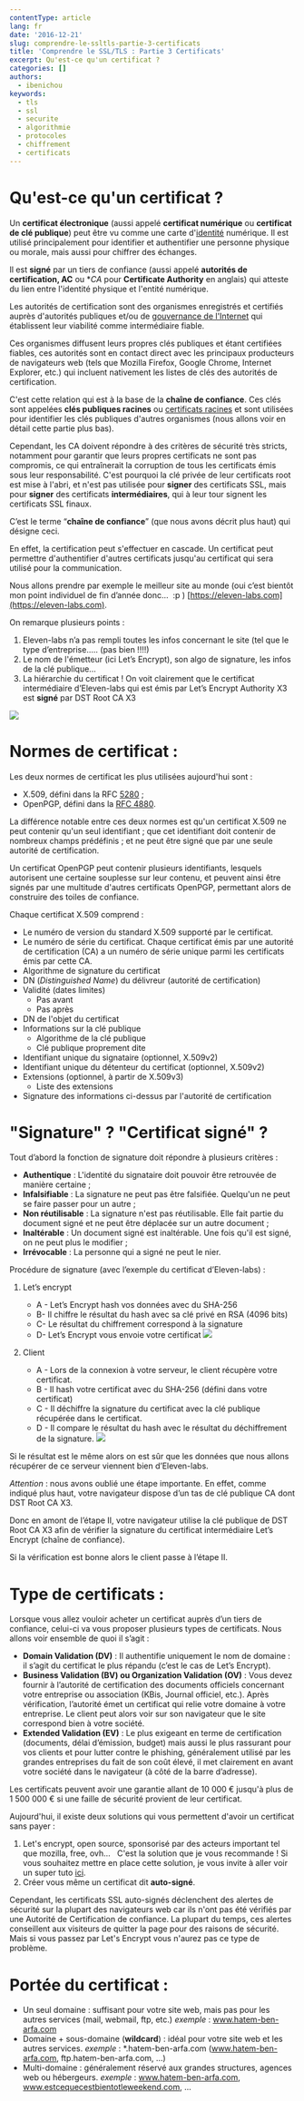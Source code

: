 ```yaml
---
contentType: article
lang: fr
date: '2016-12-21'
slug: comprendre-le-ssltls-partie-3-certificats
title: 'Comprendre le SSL/TLS : Partie 3 Certificats'
excerpt: Qu'est-ce qu'un certificat ?
categories: []
authors:
  - ibenichou
keywords:
  - tls
  - ssl
  - securite
  - algorithmie
  - protocoles
  - chiffrement
  - certificats
---
```


# Qu'est-ce qu'un certificat ?

Un **certificat électronique** (aussi appelé **certificat numérique** ou **certificat de clé publique**) peut être vu comme une carte d'[identité](https://fr.wikipedia.org/wiki/Identit%C3%A9_num%C3%A9rique_(Internet)) numérique. Il est utilisé principalement pour identifier et authentifier une personne physique ou morale, mais aussi pour chiffrer des échanges.

Il est **signé** par un tiers de confiance (aussi appelé **autorités de certification, AC** ou **CA* pour **Certificate Authority** en anglais) qui atteste du lien entre l'identité physique et l'entité numérique.

Les autorités de certification sont des organismes enregistrés et certifiés auprès d'autorités publiques et/ou de [gouvernance de l'Internet](https://fr.wikipedia.org/wiki/Gouvernance_d%27Internet) qui établissent leur viabilité comme intermédiaire fiable.

Ces organismes diffusent leurs propres clés publiques et étant certifiées fiables, ces autorités sont en contact direct avec les principaux producteurs de navigateurs web (tels que Mozilla Firefox, Google Chrome, Internet Explorer, etc.) qui incluent nativement les listes de clés des autorités de certification.

C'est cette relation qui est à la base de la **chaîne de confiance**. Ces clés sont appelées **clés publiques racines** ou [certificats racines](https://fr.wikipedia.org/wiki/Certificat_racine) et sont utilisées pour identifier les clés publiques d'autres organismes (nous allons voir en détail cette partie plus bas).

Cependant, les CA doivent répondre à des critères de sécurité très stricts, notamment pour garantir que leurs propres certificats ne sont pas compromis, ce qui entraînerait la corruption de tous les certificats émis sous leur responsabilité. C'est pourquoi la clé privée de leur certificats root est mise à l'abri, et n'est pas utilisée pour **signer** des certificats SSL, mais pour **signer** des certificats **intermédiaires**, qui à leur tour signent les certificats SSL finaux.

C’est le terme “**chaîne de confiance**” (que nous avons décrit plus haut) qui désigne ceci.

En effet, la certification peut s'effectuer en cascade. Un certificat peut permettre d'authentifier d'autres certificats jusqu'au certificat qui sera utilisé pour la communication.

Nous allons prendre par exemple le meilleur site au monde (oui c’est bientôt mon point individuel de fin d’année donc…  :p ) [https://eleven-labs.com](https://eleven-labs.com).

On remarque plusieurs points :
1. Eleven-labs n’a pas rempli toutes les infos concernant le site (tel que le type d’entreprise..... (pas bien !!!!)
2. Le nom de l'émetteur (ici Let’s Encrypt), son algo de signature, les infos de la clé publique…
3. La hiérarchie du certificat ! On voit clairement que le certificat intermédiaire d’Eleven-labs qui est émis par Let’s Encrypt Authority X3 est **signé** par DST Root CA X3

![]({BASE_URL}/imgs/articles/2016-12-21-comprendre-le-ssltls-partie-3-certificats/capture-d-ecran-2016-11-26-a-11.15.04.png)

# Normes de certificat :

Les deux normes de certificat les plus utilisées aujourd'hui sont :
* X.509, défini dans la RFC [5280](https://tools.ietf.org/html/rfc5280) ;
* OpenPGP, défini dans la [RFC 4880](https://tools.ietf.org/html/rfc4880RFC).


La différence notable entre ces deux normes est qu'un certificat X.509 ne peut contenir qu'un seul identifiant ; que cet identifiant doit contenir de nombreux champs prédéfinis ; et ne peut être signé que par une seule autorité de certification.

Un certificat OpenPGP peut contenir plusieurs identifiants, lesquels autorisent une certaine souplesse sur leur contenu, et peuvent ainsi être signés par une multitude d'autres certificats OpenPGP, permettant alors de construire des toiles de confiance.

Chaque certificat X.509 comprend :

* Le numéro de version du standard X.509 supporté par le certificat.
* Le numéro de série du certificat. Chaque certificat émis par une autorité de certification (CA) a un numéro de série unique parmi les certificats émis par cette CA.
* Algorithme de signature du certificat
* DN (*Distinguished Name*) du délivreur (autorité de certification)
* Validité (dates limites)
    * Pas avant
    * Pas après
* DN de l'objet du certificat
* Informations sur la clé publique
    * Algorithme de la clé publique
    * Clé publique proprement dite
* Identifiant unique du signataire (optionnel, X.509v2)
* Identifiant unique du détenteur du certificat (optionnel, X.509v2)
* Extensions (optionnel, à partir de X.509v3)
    * Liste des extensions
* Signature des informations ci-dessus par l'autorité de certification

# "Signature" ? "Certificat signé" ?

Tout d’abord la fonction de signature doit répondre à plusieurs critères :

* **Authentique** : L'identité du signataire doit pouvoir être retrouvée de manière certaine ;
* **Infalsifiable** : La signature ne peut pas être falsifiée. Quelqu'un ne peut se faire passer pour un autre ;
* **Non réutilisable** : La signature n'est pas réutilisable. Elle fait partie du document signé et ne peut être déplacée sur un autre document ;
* **Inaltérable** : Un document signé est inaltérable. Une fois qu'il est signé, on ne peut plus le modifier ;
* **Irrévocable** : La personne qui a signé ne peut le nier.

Procédure de signature (avec l’exemple du certificat d’Eleven-labs) :

1. Let’s encrypt
    * A - Let’s Encrypt hash vos données avec du SHA-256
    * B- Il chiffre le résultat du hash avec sa clé privé en RSA (4096 bits)
    * C- Le résultat du chiffrement correspond à la signature
    * D- Let’s Encrypt vous envoie votre certificat ![]({BASE_URL}/imgs/articles/2016-12-21-comprendre-le-ssltls-partie-3-certificats/cert_1.jpg)

2. Client
    * A - Lors de la connexion à votre serveur, le client récupère votre certificat.
    * B - Il hash votre certificat avec du SHA-256 (défini dans votre certificat)
    * C - Il déchiffre la signature du certificat avec la clé publique récupérée dans le certificat.
    * D - Il compare le résultat du hash avec le résultat du déchiffrement de la signature. ![]({BASE_URL}/imgs/articles/2016-12-21-comprendre-le-ssltls-partie-3-certificats/cert_2.jpg)


Si le résultat est le même alors on est sûr que les données que nous allons récupérer de ce serveur viennent bien d’Eleven-labs.

*Attention* : nous avons oublié une étape importante. En effet, comme indiqué plus haut, votre navigateur dispose d’un tas de clé publique CA dont DST Root CA X3.

Donc en amont de l’étape II, votre navigateur utilise la clé publique de DST Root CA X3 afin de vérifier la signature du certificat intermédiaire Let’s Encrypt (chaîne de confiance).

Si la vérification est bonne alors le client passe à l’étape II.

# Type de certificats :

Lorsque vous allez vouloir acheter un certificat auprès d’un tiers de confiance, celui-ci va vous proposer plusieurs types de certificats. Nous allons voir ensemble de quoi il s’agit :
* **Domain Validation (DV)** : Il authentifie uniquement le nom de domaine : il s’agit du certificat le plus répandu (c’est le cas de Let’s Encrypt).
* **Business Validation (BV) ou Organization Validation (OV)** : Vous devez fournir à l’autorité de certification des documents officiels concernant votre entreprise ou association (KBis, Journal officiel, etc.). Après vérification, l’autorité émet un certificat qui relie votre domaine à votre entreprise. Le client peut alors voir sur son navigateur que le site correspond bien à votre société.
* **Extended Validation (EV)** : Le plus exigeant en terme de certification (documents, délai d’émission, budget) mais aussi le plus rassurant pour vos clients et pour lutter contre le phishing, généralement utilisé par les grandes entreprises du fait de son coût élevé, il met clairement en avant votre société dans le navigateur (à côté de la barre d’adresse).

Les certificats peuvent avoir une garantie allant de 10 000 € jusqu'à plus de 1 500 000 € si une faille de sécurité provient de leur certificat.

Aujourd'hui, il existe deux solutions qui vous permettent d'avoir un certificat sans payer :
1. Let's encrypt, open source, sponsorisé par des acteurs important tel que mozilla, free, ovh...   C'est la solution que je vous recommande ! Si vous souhaitez mettre en place cette solution, je vous invite à aller voir un super tuto [ici](https://vincent.composieux.fr/article/installer-configurer-et-renouveller-automatiquement-un-certificat-ssl-let-s-encrypt).
2. Créer vous même un certificat dit **auto-signé**.

Cependant, les certificats SSL auto-signés déclenchent des alertes de sécurité sur la plupart des navigateurs web car ils n'ont pas été vérifiés par une Autorité de Certification de confiance. La plupart du temps, ces alertes conseillent aux visiteurs de quitter la page pour des raisons de sécurité. Mais si vous passez par Let's Encrypt vous n'aurez pas ce type de problème.

# Portée du certificat :

* Un seul domaine : suffisant pour votre site web, mais pas pour les autres services (mail, webmail, ftp, etc.)
*exemple* : www.hatem-ben-arfa.com
* Domaine + sous-domaine (**wildcard**) : idéal pour votre site web et les autres services.
*exemple* : *.hatem-ben-arfa.com (www.hatem-ben-arfa.com, ftp.hatem-ben-arfa.com, ...)
* Multi-domaine : généralement réservé aux grandes structures, agences web ou hébergeurs.
*exemple* : www.hatem-ben-arfa.com, www.estcequecestbientotleweekend.com, ...
